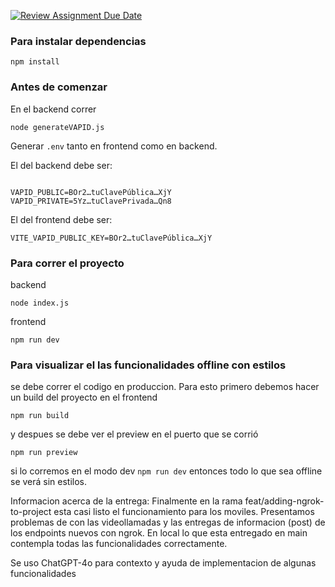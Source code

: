 [![Review Assignment Due Date](https://classroom.github.com/assets/deadline-readme-button-22041afd0340ce965d47ae6ef1cefeee28c7c493a6346c4f15d667ab976d596c.svg)](https://classroom.github.com/a/8dHAom8r)

### Para instalar dependencias
````
npm install
````

### Antes de comenzar
En el backend correr
```
node generateVAPID.js
```

Generar `.env` tanto en frontend como en backend.

El del backend debe ser:
```

VAPID_PUBLIC=BOr2…tuClavePública…XjY
VAPID_PRIVATE=5Yz…tuClavePrivada…Qn8

```
El del frontend debe ser:
```
VITE_VAPID_PUBLIC_KEY=BOr2…tuClavePública…XjY
```

### Para correr el proyecto
backend
```
node index.js
```

frontend
```
npm run dev
```

### Para visualizar el las funcionalidades offline con estilos

se debe correr el codigo en produccion. Para esto primero debemos hacer un build del proyecto en el frontend
```
npm run build
```

y despues se debe ver el preview en el puerto que se corrió
```
npm run preview
```

si lo corremos en el modo dev ```npm run dev``` entonces todo lo que sea offline se verá sin estilos.


Informacion acerca de la entrega: Finalmente en la rama feat/adding-ngrok-to-project esta casi listo el funcionamiento para los moviles. Presentamos problemas de con las videollamadas y las entregas de informacion (post) de los endpoints nuevos con ngrok. En local lo que esta entregado en main contempla todas las funcionalidades correctamente.

Se uso ChatGPT-4o para contexto y ayuda de implementacion de algunas funcionalidades

